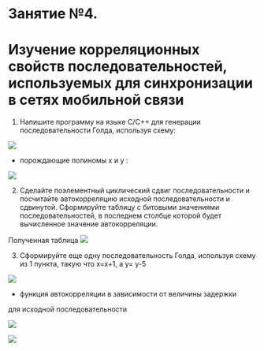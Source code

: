 # Занятие №4. 
# Изучение корреляционных свойств последовательностей, используемых для синхронизации в сетях мобильной связи

1) Напишите программу на языке С/С++ для генерации
последовательности Голда, используя схему:

![](https://github.com/MargQ/OSMC/tree/master/Lab4/Screenshots/shem.png)

- порождающие полиномы x и y :

![](https://github.com/MargQ/OSMC/tree/master/Lab4/Screenshots/11.png)

2) Сделайте поэлементный циклический сдвиг последовательности и посчитайте автокорреляцию исходной последовательности и 
сдвинутой. Сформируйте таблицу с битовыми значениями 
последовательностей, в последнем столбце которой будет 
вычисленное значение автокорреляции.

Полученная таблица
![](https://github.com/MargQ/OSMC/tree/master/Lab4/Screenshots/1.png)

3) Сформируйте еще одну последовательность Голда, используя 
схему из 1 пункта, такую что x=x+1, а y= у-5

![](https://github.com/MargQ/OSMC/tree/master/Lab4/Screenshots/22.png)

- функция автокорреляции в зависимости от величины задержки

для исходной последовательности

![](https://github.com/MargQ/OSMC/tree/master/Lab4/Screenshots/111.png)

![](https://github.com/MargQ/OSMC/tree/master/Lab4/Screenshots/222.png)

